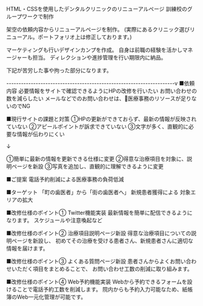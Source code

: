 HTML・CSSを使用したデンタルクリニックのリニューアルページ
訓練校のグループワークで制作

架空の依頼内容からリニューアルページを制作。
(実際にあるクリニック選びリニューアル。ポートフォリオ上は修正しております。)

マーケティングも行いデザインカンプを作成。
自身は前職の経験を活かしマネージャーも担当。
ディレクションや進捗管理を行い期限内に納品。

下記が苦労した事や拘った部分になります。

---------------------------------------------------------------------v
■依頼内容
必要情報をサイトで確認できるようにHPの改修を行いたい
お問い合わせの数を減らしたい
メールなどでのお問い合わせは、医療事務のリソースが足りないのでNG

■現行サイトの課題と対策
①HPの更新ができておらず、最新の情報が反映されていない
②アピールポイントが訴求できていない
③文字が多く、直観的に必要な情報が伝わりにくい

↓

①簡単に最新の情報を更新できる仕様に変更
②得意な治療項目を対象に、説明ページを新設
③写真を追加し、直観的に理解できるように変更


■ご提案
電話予約削減による医療事務の負荷低減

■ターゲット
「町の歯医者」から「街の歯医者へ」
新規患者獲得による 対象エリアの拡大

■改修仕様のポイント①
Twitter機能実装
最新情報を簡単に配信できるようになります。
スケジュールや注意喚起など

■改修仕様のポイント②
治療項目説明ページ新設
得意な治療項目についての説明ページを新設し、
初めてその治療を受ける患者さん、新規患者さんに適切な情報を届けます。

■改修仕様のポイント③
よくある質問ページ新設
患者さんからよくお問い合わせいただく項目をまとめることで、
お問い合わせ工数の削減に取り組みます。

■改修仕様のポイント④
Web予約機能実装
Webから予約できるフォームを設けることで電話予約工数を削減します。
院内からも予約入力可能なため、紙帳簿のWeb一元化管理が可能です。
